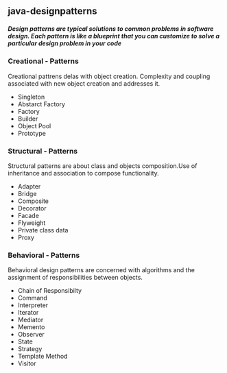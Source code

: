 ## java-designpatterns
##### Design patterns are typical solutions to common problems in software design. Each pattern is like a blueprint that you can customize to solve a particular design problem in your code

### Creational - Patterns
Creational pattrens delas with object creation. Complexity and coupling associated with new object creation and addresses it.

- Singleton
- Abstarct Factory
- Factory
- Builder 
- Object Pool
- Prototype

### Structural - Patterns
Structural patterns are about class and objects composition.Use of inheritance and association to compose functionality.

- Adapter
- Bridge
- Composite
- Decorator
- Facade 
- Flyweight
- Private class data
- Proxy

### Behavioral - Patterns
Behavioral design patterns are concerned with algorithms and the assignment of responsibilities between objects.

- Chain of Responsibilty
- Command
- Interpreter
- Iterator
- Mediator
- Memento
- Observer
- State
- Strategy
- Template Method
- Visitor
